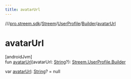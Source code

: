 ```yaml
---
title: avatarUrl
---
```

//[<root>](../../../../../index.html)/[pro.streem.sdk](../../../index.html)/[Streem](../../index.html)/[UserProfile](../index.html)/[Builder](index.html)/[avatarUrl](avatar-url.html)



# avatarUrl



[androidJvm]\
fun [avatarUrl](avatar-url.html)(avatarUrl: [String](https://kotlinlang.org/api/latest/jvm/stdlib/kotlin/-string/index.html)?): [Streem.UserProfile.Builder](index.html)

var [avatarUrl](avatar-url.html): [String](https://kotlinlang.org/api/latest/jvm/stdlib/kotlin/-string/index.html)? = null




